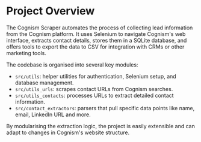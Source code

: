 # Project Overview

The Cognism Scraper automates the process of collecting lead information from the Cognism platform. It uses Selenium to navigate Cognism's web interface, extracts contact details, stores them in a SQLite database, and offers tools to export the data to CSV for integration with CRMs or other marketing tools.

The codebase is organised into several key modules:

- `src/utils`: helper utilities for authentication, Selenium setup, and database management.
- `src/utils_urls`: scrapes contact URLs from Cognism searches.
- `src/utils_contacts`: processes URLs to extract detailed contact information.
- `src/contact_extractors`: parsers that pull specific data points like name, email, LinkedIn URL and more.

By modularising the extraction logic, the project is easily extensible and can adapt to changes in Cognism's website structure.
